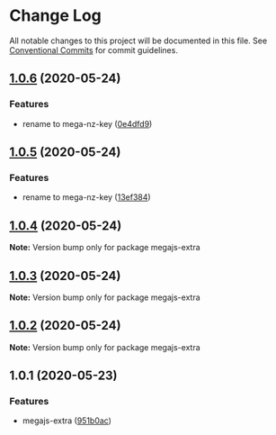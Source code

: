 # Change Log

All notable changes to this project will be documented in this file.
See [Conventional Commits](https://conventionalcommits.org) for commit guidelines.

## [1.0.6](https://github.com/bluelovers/ws-mega/compare/megajs-extra@1.0.5...megajs-extra@1.0.6) (2020-05-24)


### Features

* rename to mega-nz-key ([0e4dfd9](https://github.com/bluelovers/ws-mega/commit/0e4dfd9daa528c24efadf4924011e94f93b2ed1b))





## [1.0.5](https://github.com/bluelovers/ws-mega/compare/megajs-extra@1.0.4...megajs-extra@1.0.5) (2020-05-24)


### Features

* rename to mega-nz-key ([13ef384](https://github.com/bluelovers/ws-mega/commit/13ef384fe1f611354a77b27ca94cf4db4dfef4ec))





## [1.0.4](https://github.com/bluelovers/ws-mega/compare/megajs-extra@1.0.3...megajs-extra@1.0.4) (2020-05-24)

**Note:** Version bump only for package megajs-extra





## [1.0.3](https://github.com/bluelovers/ws-mega/compare/megajs-extra@1.0.2...megajs-extra@1.0.3) (2020-05-24)

**Note:** Version bump only for package megajs-extra





## [1.0.2](https://github.com/bluelovers/ws-mega/compare/megajs-extra@1.0.1...megajs-extra@1.0.2) (2020-05-24)

**Note:** Version bump only for package megajs-extra





## 1.0.1 (2020-05-23)


### Features

* megajs-extra ([951b0ac](https://github.com/bluelovers/ws-mega/commit/951b0acfffcfe6bda2bab510ffefb1ce7d4e471a))
